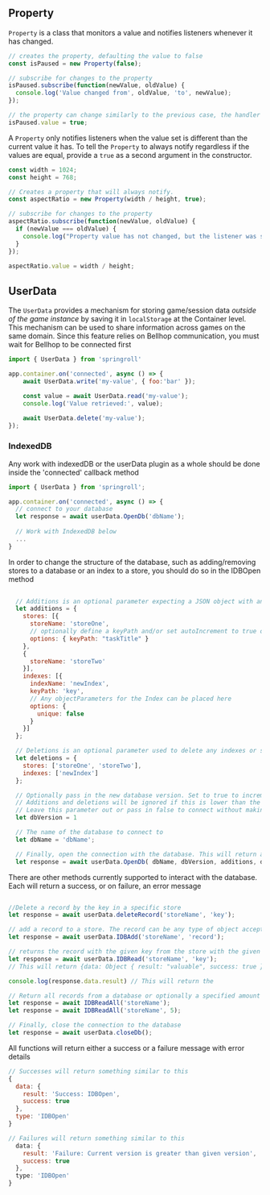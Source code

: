 ## Property
`Property` is a class that monitors a value and notifies listeners whenever it has changed.

```javascript
// creates the property, defaulting the value to false
const isPaused = new Property(false);

// subscribe for changes to the property
isPaused.subscribe(function(newValue, oldValue) {
  console.log('Value changed from', oldValue, 'to', newValue);
});

// the property can change similarly to the previous case, the handler triggering appropriately
isPaused.value = true;
```

A `Property` only notifies listeners when the value set is different than the current value it has. To
tell the `Property` to always notify regardless if the values are equal, provide a `true` as a second argument in the constructor.

```javascript
const width = 1024;
const height = 768;

// Creates a property that will always notify.
const aspectRatio = new Property(width / height, true);

// subscribe for changes to the property
aspectRatio.subscribe(function(newValue, oldValue) {
  if (newValue === oldValue) {
    console.log("Property value has not changed, but the listener was still called.");
  }
});

aspectRatio.value = width / height;
```

## UserData

The `UserData` provides a mechanism for storing game/session data _outside of the game instance_ by saving it in
`localStorage` at the Container level. This mechanism can be used to share information across games on the same domain.
Since this feature relies on Bellhop communication, you must wait for Bellhop to be connected first

```javascript
import { UserData } from 'springroll'

app.container.on('connected', async () => {
    await UserData.write('my-value', { foo:'bar' });

    const value = await UserData.read('my-value');
    console.log('Value retrieved:', value);

    await UserData.delete('my-value');
});
```
### IndexedDB
Any work with indexedDB or the userData plugin as a whole should be done inside the 'connected' callback method

``` javascript
import { UserData } from 'springroll';

app.container.on('connected', async () => {
  // connect to your database
  let response = await userData.OpenDb('dbName');
  
  // Work with IndexedDB below
  ...
}
```

In order to  change the structure of the database, such as adding/removing stores to a database or an index to a store, you should do so in the IDBOpen method

``` javascript
  
  // Additions is an optional parameter expecting a JSON object with any additions to the databases structure namely new stores and indexes. These are placed inside of an array 
  let additions = {
    stores: [{
      storeName: 'storeOne',
      // optionally define a keyPath and/or set autoIncrement to true or false
      options: { keyPath: "taskTitle" }
    },
    {
      storeName: 'storeTwo'
    }],
    indexes: [{
      indexName: 'newIndex',
      keyPath: 'key',
      // Any objectParameters for the Index can be placed here
      options: {
        unique: false
      }
    }]
  };

  // Deletions is an optional parameter used to delete any indexes or stores. All needed is the key of the store or index
  let deletions = {
    stores: ['storeOne', 'storeTwo'],
    indexes: ['newIndex']
  };

  // Optionally pass in the new database version. Set to true to increment the database version. 
  // Additions and deletions will be ignored if this is lower than the current database version, as per the functionality of IndexedDB
  // Leave this parameter out or pass in false to connect without making any changes to the structure of the database
  let dbVersion = 1 

  // The name of the database to connect to
  let dbName = 'dbName';

  // Finally, open the connection with the database. This will return a success or failure
  let response = await userData.OpenDb( dbName, dbVersion, additions, deletions);
  ```

There are other methods currently supported to interact with the database. Each will return a success, or on failure, an error message 

  ``` javascript

  //Delete a record by the key in a specific store
  let response = await userData.deleteRecord('storeName', 'key');

  // add a record to a store. The record can be any type of object accepted by indexedDB
  let response = await userData.IDBAdd('storeName', 'record');

  // returns the record with the given key from the store with the given storeName
  let response = await userData.IDBRead('storeName', 'key');
  // This will return {data: Object { result: "valuable", success: true }, type: IDBRead}

  console.log(response.data.result) // This will return the 

  // Return all records from a database or optionally a specified amount defined by the second parameter
  let response = await IDBReadAll('storeName');
  let response = await IDBReadAll('storeName', 5);

  // Finally, close the connection to the database
  let response = await userData.closeDb();
```

All functions will return either a success or a failure message with error details
``` javascript
// Successes will return something similar to this
{
  data: { 
    result: 'Success: IDBOpen', 
    success: true 
  },
  type: 'IDBOpen'
}

// Failures will return something similar to this
  data: { 
    result: 'Failure: Current version is greater than given version', 
    success: true 
  },
  type: 'IDBOpen'
}
```
